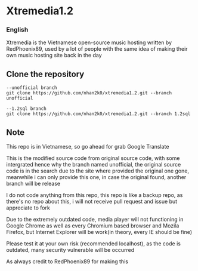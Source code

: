 # Xtremedia1.2
### English
Xtremedia is the Vietnamese open-source music hosting written by RedPhoenix89, used by a lot of people with the same idea of making their own music hosting site back in the day

## Clone the repository
```
--unofficial branch
git clone https://github.com/nhan2k0/xtremedia1.2.git --branch unofficial

--1.2sql branch
git clone https://github.com/nhan2k0/xtremedia1.2.git --branch 1.2sql
```
## Note
This repo is in Vietnamese, so go ahead for grab Google Translate

This is the modified source code from original source code, with some intergrated hence why the branch named unofficial, the original source code is in the search due to the site where provided the original one gone, meanwhile i can only provide this one, in case the original found, another branch will be release

I do not code anything from this repo, this repo is like a backup repo, as there's no repo about this, i will not receive pull request and issue but appreciate to fork 

Due to the extremely outdated code, media player will not functioning in Google Chrome as well as every Chromium based browser and Mozila Firefox, but Internet Explorer will be work(in theory, every IE should be fine)

Please test it at your own risk (recommended localhost), as the code is outdated, many security vulnerable will be occurred

As always credit to RedPhoenix89 for making this
